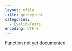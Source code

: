 ```yaml
---
layout: mfile
title: getkeytest
categories:
  - EyelinkTests
encoding: UTF-8
---
```


Function not yet documented.